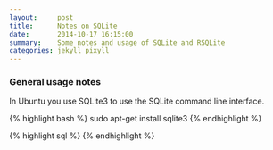 ```yaml
---
layout:     post
title:      Notes on SQLite
date:       2014-10-17 16:15:00
summary:    Some notes and usage of SQLite and RSQLite
categories: jekyll pixyll
---
```


### General usage notes

In Ubuntu you use SQLite3 to use the SQLite command line interface.

{% highlight bash %}
sudo apt-get install sqlite3
{% endhighlight %}



{% highlight sql %}
{% endhighlight %}

